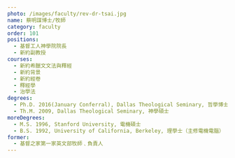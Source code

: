 ```yaml
---
photo: /images/faculty/rev-dr-tsai.jpg
name: 蔡明謀博士/牧師
category: faculty
order: 101
positions:
  - 基督工人神學院院長
  - 新約副教授
courses:
  - 新約希臘文文法與釋經
  - 新約背景
  - 新約經卷
  - 釋經學
  - 治學法
degrees:
  - Ph.D. 2016(January Conferral), Dallas Theological Seminary, 哲學博士
  - Th.M. 2009, Dallas Theological Seminary, 神學碩士
moreDegrees:
  - M.S. 1996, Stanford University, 電機碩士
  - B.S. 1992, University of California, Berkeley, 理學士（主修電機電腦）
former:
  - 基督之家第一家英文部牧師﹑負責人
---
```

